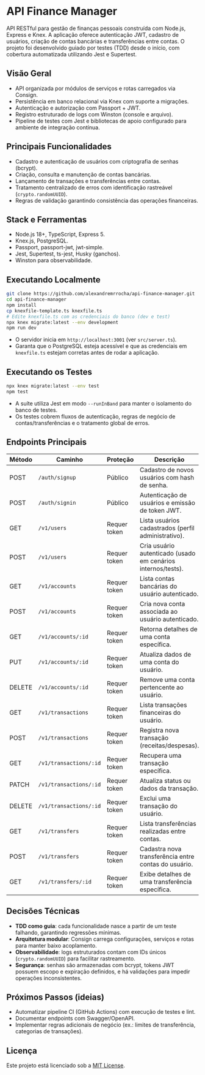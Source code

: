 ﻿# API Finance Manager

API RESTful para gestão de finanças pessoais construída com Node.js, Express e Knex. A aplicação oferece autenticação JWT, cadastro de usuários, criação de contas bancárias e transferências entre contas. O projeto foi desenvolvido guiado por testes (TDD) desde o início, com cobertura automatizada utilizando Jest e Supertest.

## Visão Geral

- API organizada por módulos de serviços e rotas carregados via Consign.
- Persistência em banco relacional via Knex com suporte a migrações.
- Autenticação e autorização com Passport + JWT.
- Registro estruturado de logs com Winston (console e arquivo).
- Pipeline de testes com Jest e bibliotecas de apoio configurado para ambiente de integração contínua.

## Principais Funcionalidades

- Cadastro e autenticação de usuários com criptografia de senhas (bcrypt).
- Criação, consulta e manutenção de contas bancárias.
- Lançamento de transações e transferências entre contas.
- Tratamento centralizado de erros com identificação rastreável (`crypto.randomUUID`).
- Regras de validação garantindo consistência das operações financeiras.

## Stack e Ferramentas

- Node.js 18+, TypeScript, Express 5.
- Knex.js, PostgreSQL.
- Passport, passport-jwt, jwt-simple.
- Jest, Supertest, ts-jest, Husky (ganchos).
- Winston para observabilidade.

## Executando Localmente

```bash
git clone https://github.com/alexandremrrocha/api-finance-manager.git
cd api-finance-manager
npm install
cp knexfile-template.ts knexfile.ts
# Edite knexfile.ts com as credenciais do banco (dev e test)
npx knex migrate:latest --env development
npm run dev
```

- O servidor inicia em `http://localhost:3001` (ver `src/server.ts`).
- Garanta que o PostgreSQL esteja acessível e que as credenciais em `knexfile.ts` estejam corretas antes de rodar a aplicação.

## Executando os Testes

```bash
npx knex migrate:latest --env test
npm test
```

- A suíte utiliza Jest em modo `--runInBand` para manter o isolamento do banco de testes.
- Os testes cobrem fluxos de autenticação, regras de negócio de contas/transferências e o tratamento global de erros.

## Endpoints Principais

| Método | Caminho | Proteção | Descrição |
| --- | --- | --- | --- |
| POST | `/auth/signup` | Público | Cadastro de novos usuários com hash de senha. |
| POST | `/auth/signin` | Público | Autenticação de usuários e emissão de token JWT. |
| GET | `/v1/users` | Requer token | Lista usuários cadastrados (perfil administrativo). |
| POST | `/v1/users` | Requer token | Cria usuário autenticado (usado em cenários internos/tests). |
| GET | `/v1/accounts` | Requer token | Lista contas bancárias do usuário autenticado. |
| POST | `/v1/accounts` | Requer token | Cria nova conta associada ao usuário autenticado. |
| GET | `/v1/accounts/:id` | Requer token | Retorna detalhes de uma conta específica. |
| PUT | `/v1/accounts/:id` | Requer token | Atualiza dados de uma conta do usuário. |
| DELETE | `/v1/accounts/:id` | Requer token | Remove uma conta pertencente ao usuário. |
| GET | `/v1/transactions` | Requer token | Lista transações financeiras do usuário. |
| POST | `/v1/transactions` | Requer token | Registra nova transação (receitas/despesas). |
| GET | `/v1/transactions/:id` | Requer token | Recupera uma transação específica. |
| PATCH | `/v1/transactions/:id` | Requer token | Atualiza status ou dados da transação. |
| DELETE | `/v1/transactions/:id` | Requer token | Exclui uma transação do usuário. |
| GET | `/v1/transfers` | Requer token | Lista transferências realizadas entre contas. |
| POST | `/v1/transfers` | Requer token | Cadastra nova transferência entre contas do usuário. |
| GET | `/v1/transfers/:id` | Requer token | Exibe detalhes de uma transferência específica. |

## Decisões Técnicas

- **TDD como guia**: cada funcionalidade nasce a partir de um teste falhando, garantindo regressões mínimas.
- **Arquitetura modular**: Consign carrega configurações, serviços e rotas para manter baixo acoplamento.
- **Observabilidade**: logs estruturados contam com IDs únicos (`crypto.randomUUID`) para facilitar rastreamento.
- **Segurança**: senhas são armazenadas com bcrypt, tokens JWT possuem escopo e expiração definidos, e há validações para impedir operações inconsistentes.

## Próximos Passos (ideias)

- Automatizar pipeline CI (GitHub Actions) com execução de testes e lint.
- Documentar endpoints com Swagger/OpenAPI.
- Implementar regras adicionais de negócio (ex.: limites de transferência, categorias de transações).

## Licença

Este projeto está licenciado sob a [MIT License](LICENSE).

